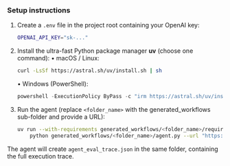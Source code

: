 ### Setup instructions
1. Create a `.env` file in the project root containing your OpenAI key:
   ```bash
   OPENAI_API_KEY="sk-..."
   ```
2. Install the ultra-fast Python package manager **uv** (choose one command):
   • macOS / Linux:
   ```bash
   curl -LsSf https://astral.sh/uv/install.sh | sh
   ```
   • Windows (PowerShell):
   ```powershell
   powershell -ExecutionPolicy ByPass -c "irm https://astral.sh/uv/install.ps1 | iex"
   ```
3. Run the agent (replace `<folder_name>` with the generated_workflows sub-folder and provide a URL):
   ```bash
   uv run --with-requirements generated_workflows/<folder_name>/requirements.txt --python 3.11 \
       python generated_workflows/<folder_name>/agent.py --url "https://example.com"
   ```
The agent will create `agent_eval_trace.json` in the same folder, containing the full execution trace.
